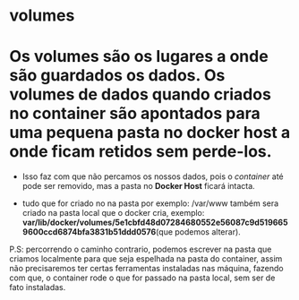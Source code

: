 # volumes 
<h1>Os volumes são os lugares a onde são guardados os dados.
Os volumes de dados quando criados no container são apontados para uma pequena pasta no docker host a onde ficam retidos sem perde-los.</h1> 

- Isso faz com que não percamos os nossos dados, pois o *container* até pode ser removido, mas a pasta no **Docker Host** ficará intacta.

- tudo que for criado no na pasta por exemplo: /var/www também sera criado na pasta local que o docker cria, exemplo: **var/lib/docker/volumes/5e1cbfd48d07284680552e56087c9d5196659600ccd6874bfa3831b51ddd0576**(que podemos alterar).

P.S: percorrendo o caminho contrario, podemos escrever na pasta que criamos localmente para que seja espelhada na pasta do container, assim não precisaremos ter certas ferramentas instaladas nas máquina, fazendo com que, o container rode o que for passado na pasta local, sem ser de fato instaladas.